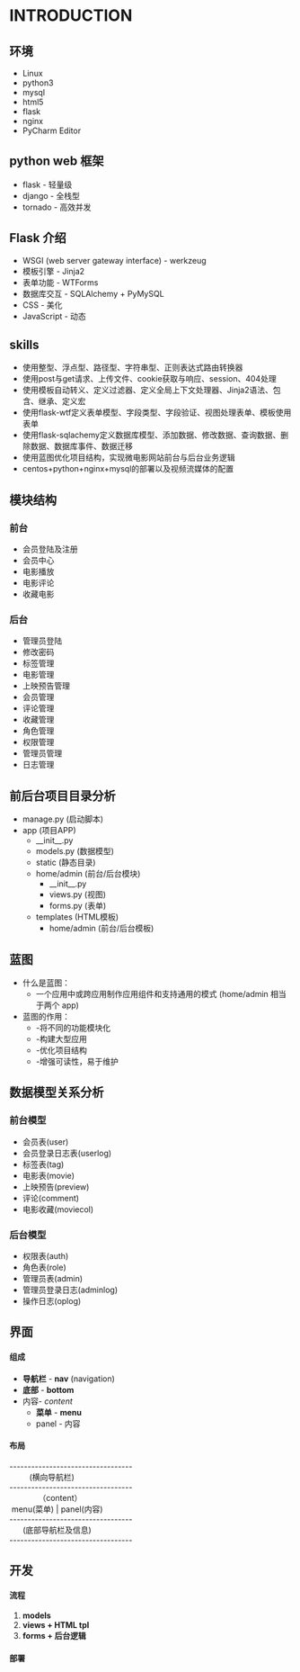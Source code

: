 # INTRODUCTION #

## 环境 ##
* Linux
* python3
* mysql
* html5
* flask
* nginx
* PyCharm Editor

## python web 框架 ##
* flask - 轻量级
* django - 全栈型
* tornado - 高效并发

## Flask 介绍 ##
* WSGI (web server gateway interface) - werkzeug
* 模板引擎 - Jinja2
* 表单功能 - WTForms
* 数据库交互 - SQLAlchemy + PyMySQL
* CSS - 美化
* JavaScript - 动态

## skills ##
* 使用整型、浮点型、路径型、字符串型、正则表达式路由转换器
* 使用post与get请求、上传文件、cookie获取与响应、session、404处理
* 使用模板自动转义、定义过滤器、定义全局上下文处理器、Jinja2语法、包含、继承、定义宏
* 使用flask-wtf定义表单模型、字段类型、字段验证、视图处理表单、模板使用表单
* 使用flask-sqlachemy定义数据库模型、添加数据、修改数据、查询数据、删除数据、数据库事件、数据迁移
* 使用蓝图优化项目结构，实现微电影网站前台与后台业务逻辑
* centos+python+nginx+mysql的部署以及视频流媒体的配置

## 模块结构 ##
### 前台
* 会员登陆及注册
* 会员中心
* 电影播放
* 电影评论
* 收藏电影
### 后台
* 管理员登陆
* 修改密码
* 标签管理
* 电影管理
* 上映预告管理
* 会员管理
* 评论管理
* 收藏管理
* 角色管理
* 权限管理
* 管理员管理
* 日志管理

## 前后台项目目录分析 ##
* manage.py (启动脚本)
* app (项目APP)
    * \_\_init__.py
    * models.py (数据模型)
    * static (静态目录)
    * home/admin (前台/后台模块)
        * \_\_init__.py
        * views.py (视图)
        * forms.py (表单)
    * templates (HTML模板)
        * home/admin (前台/后台模板)

## 蓝图 ##
* 什么是蓝图：
    * 一个应用中或跨应用制作应用组件和支持通用的模式 (home/admin 相当于两个 app)
* 蓝图的作用：
    * -将不同的功能模块化
    * -构建大型应用
    * -优化项目结构
    * -增强可读性，易于维护

## 数据模型关系分析 ##
### 前台模型
* 会员表(user)
* 会员登录日志表(userlog)
* 标签表(tag)
* 电影表(movie)
* 上映预告(preview)
* 评论(comment)
* 电影收藏(moviecol)
### 后台模型
* 权限表(auth)
* 角色表(role)
* 管理员表(admin)
* 管理员登录日志(adminlog)
* 操作日志(oplog)

## 界面
#### 组成
* **导航栏** - **nav** (navigation)
* **底部** - **bottom**
* 内容- *content*
    * **菜单** - **menu**
    * panel - 内容
#### 布局
---------------------------------- <br>
&nbsp;&nbsp;&nbsp;&nbsp;&nbsp;&nbsp;&nbsp;&nbsp;&nbsp;(横向导航栏) <br>
---------------------------------- <br>
&nbsp;&nbsp;&nbsp;&nbsp;&nbsp;&nbsp;&nbsp;&nbsp;&nbsp;&nbsp;&nbsp;&nbsp;&nbsp;（content） <br>
&nbsp;menu(菜单) | panel(内容) <br>
---------------------------------- <br>
&nbsp;&nbsp;&nbsp;&nbsp;&nbsp;&nbsp;(底部导航栏及信息) <br>
---------------------------------- <br>

## 开发
#### 流程
1. **models**
2. **views + HTML tpl**
3. **forms + 后台逻辑**
#### 部署
